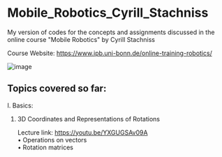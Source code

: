# Mobile_Robotics_Cyrill_Stachniss
My version of codes for the concepts and assignments discussed in the online course "Mobile Robotics" by Cyrill Stachniss

Course Website: https://www.ipb.uni-bonn.de/online-training-robotics/

![image](https://user-images.githubusercontent.com/72227384/201518747-2d746b86-c82f-4a70-9726-bf2d68957a5c.png)

## Topics covered so far:

I. Basics:
  1. 3D Coordinates and Representations of Rotations
  
     Lecture link: https://youtu.be/YXGUGSAv09A  
     • Operations on vectors  
     • Rotation matrices
     
     
